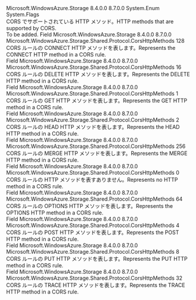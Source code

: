 <Type Name="CorsHttpMethods" FullName="Microsoft.WindowsAzure.Storage.Shared.Protocol.CorsHttpMethods">
  <TypeSignature Language="C#" Value="public enum CorsHttpMethods" />
  <TypeSignature Language="ILAsm" Value=".class public auto ansi sealed CorsHttpMethods extends System.Enum" />
  <TypeSignature Language="DocId" Value="T:Microsoft.WindowsAzure.Storage.Shared.Protocol.CorsHttpMethods" />
  <TypeSignature Language="VB.NET" Value="Public Enum CorsHttpMethods" />
  <TypeSignature Language="F#" Value="type CorsHttpMethods = " />
  <AssemblyInfo>
    <AssemblyName>Microsoft.WindowsAzure.Storage</AssemblyName>
    <AssemblyVersion>8.4.0.0</AssemblyVersion>
    <AssemblyVersion>8.7.0.0</AssemblyVersion>
  </AssemblyInfo>
  <Base>
    <BaseTypeName>System.Enum</BaseTypeName>
  </Base>
  <Attributes>
    <Attribute>
      <AttributeName>System.Flags</AttributeName>
    </Attribute>
  </Attributes>
  <Docs>
    <summary>
            <span data-ttu-id="8d8ba-101">CORS でサポートされている HTTP メソッド。</span><span class="sxs-lookup"><span data-stu-id="8d8ba-101">HTTP methods that are supported by CORS.</span></span>
            </summary>
    <remarks>To be added.</remarks>
  </Docs>
  <Members>
    <Member MemberName="Connect">
      <MemberSignature Language="C#" Value="Connect" />
      <MemberSignature Language="ILAsm" Value=".field public static literal valuetype Microsoft.WindowsAzure.Storage.Shared.Protocol.CorsHttpMethods Connect = int32(128)" />
      <MemberSignature Language="DocId" Value="F:Microsoft.WindowsAzure.Storage.Shared.Protocol.CorsHttpMethods.Connect" />
      <MemberSignature Language="VB.NET" Value="Connect" />
      <MemberSignature Language="F#" Value="Connect = 128" Usage="Microsoft.WindowsAzure.Storage.Shared.Protocol.CorsHttpMethods.Connect" />
      <MemberType>Field</MemberType>
      <AssemblyInfo>
        <AssemblyName>Microsoft.WindowsAzure.Storage</AssemblyName>
        <AssemblyVersion>8.4.0.0</AssemblyVersion>
        <AssemblyVersion>8.7.0.0</AssemblyVersion>
      </AssemblyInfo>
      <ReturnValue>
        <ReturnType>Microsoft.WindowsAzure.Storage.Shared.Protocol.CorsHttpMethods</ReturnType>
      </ReturnValue>
      <MemberValue>128</MemberValue>
      <Docs>
        <summary>
            <span data-ttu-id="8d8ba-102">CORS ルールの CONNECT HTTP メソッドを表します。</span><span class="sxs-lookup"><span data-stu-id="8d8ba-102">Represents the CONNECT HTTP method in a CORS rule.</span></span>
            </summary>
      </Docs>
    </Member>
    <Member MemberName="Delete">
      <MemberSignature Language="C#" Value="Delete" />
      <MemberSignature Language="ILAsm" Value=".field public static literal valuetype Microsoft.WindowsAzure.Storage.Shared.Protocol.CorsHttpMethods Delete = int32(16)" />
      <MemberSignature Language="DocId" Value="F:Microsoft.WindowsAzure.Storage.Shared.Protocol.CorsHttpMethods.Delete" />
      <MemberSignature Language="VB.NET" Value="Delete" />
      <MemberSignature Language="F#" Value="Delete = 16" Usage="Microsoft.WindowsAzure.Storage.Shared.Protocol.CorsHttpMethods.Delete" />
      <MemberType>Field</MemberType>
      <AssemblyInfo>
        <AssemblyName>Microsoft.WindowsAzure.Storage</AssemblyName>
        <AssemblyVersion>8.4.0.0</AssemblyVersion>
        <AssemblyVersion>8.7.0.0</AssemblyVersion>
      </AssemblyInfo>
      <ReturnValue>
        <ReturnType>Microsoft.WindowsAzure.Storage.Shared.Protocol.CorsHttpMethods</ReturnType>
      </ReturnValue>
      <MemberValue>16</MemberValue>
      <Docs>
        <summary>
            <span data-ttu-id="8d8ba-103">CORS ルールの DELETE HTTP メソッドを表します。</span><span class="sxs-lookup"><span data-stu-id="8d8ba-103">Represents the DELETE HTTP method in a CORS rule.</span></span>
            </summary>
      </Docs>
    </Member>
    <Member MemberName="Get">
      <MemberSignature Language="C#" Value="Get" />
      <MemberSignature Language="ILAsm" Value=".field public static literal valuetype Microsoft.WindowsAzure.Storage.Shared.Protocol.CorsHttpMethods Get = int32(1)" />
      <MemberSignature Language="DocId" Value="F:Microsoft.WindowsAzure.Storage.Shared.Protocol.CorsHttpMethods.Get" />
      <MemberSignature Language="VB.NET" Value="Get" />
      <MemberSignature Language="F#" Value="Get = 1" Usage="Microsoft.WindowsAzure.Storage.Shared.Protocol.CorsHttpMethods.Get" />
      <MemberType>Field</MemberType>
      <AssemblyInfo>
        <AssemblyName>Microsoft.WindowsAzure.Storage</AssemblyName>
        <AssemblyVersion>8.4.0.0</AssemblyVersion>
        <AssemblyVersion>8.7.0.0</AssemblyVersion>
      </AssemblyInfo>
      <ReturnValue>
        <ReturnType>Microsoft.WindowsAzure.Storage.Shared.Protocol.CorsHttpMethods</ReturnType>
      </ReturnValue>
      <MemberValue>1</MemberValue>
      <Docs>
        <summary>
            <span data-ttu-id="8d8ba-104">CORS ルールの GET HTTP メソッドを表します。</span><span class="sxs-lookup"><span data-stu-id="8d8ba-104">Represents the GET HTTP method in a CORS rule.</span></span>
            </summary>
      </Docs>
    </Member>
    <Member MemberName="Head">
      <MemberSignature Language="C#" Value="Head" />
      <MemberSignature Language="ILAsm" Value=".field public static literal valuetype Microsoft.WindowsAzure.Storage.Shared.Protocol.CorsHttpMethods Head = int32(2)" />
      <MemberSignature Language="DocId" Value="F:Microsoft.WindowsAzure.Storage.Shared.Protocol.CorsHttpMethods.Head" />
      <MemberSignature Language="VB.NET" Value="Head" />
      <MemberSignature Language="F#" Value="Head = 2" Usage="Microsoft.WindowsAzure.Storage.Shared.Protocol.CorsHttpMethods.Head" />
      <MemberType>Field</MemberType>
      <AssemblyInfo>
        <AssemblyName>Microsoft.WindowsAzure.Storage</AssemblyName>
        <AssemblyVersion>8.4.0.0</AssemblyVersion>
        <AssemblyVersion>8.7.0.0</AssemblyVersion>
      </AssemblyInfo>
      <ReturnValue>
        <ReturnType>Microsoft.WindowsAzure.Storage.Shared.Protocol.CorsHttpMethods</ReturnType>
      </ReturnValue>
      <MemberValue>2</MemberValue>
      <Docs>
        <summary>
            <span data-ttu-id="8d8ba-105">CORS ルールの HEAD HTTP メソッドを表します。</span><span class="sxs-lookup"><span data-stu-id="8d8ba-105">Represents the HEAD HTTP method in a CORS rule.</span></span>
            </summary>
      </Docs>
    </Member>
    <Member MemberName="Merge">
      <MemberSignature Language="C#" Value="Merge" />
      <MemberSignature Language="ILAsm" Value=".field public static literal valuetype Microsoft.WindowsAzure.Storage.Shared.Protocol.CorsHttpMethods Merge = int32(256)" />
      <MemberSignature Language="DocId" Value="F:Microsoft.WindowsAzure.Storage.Shared.Protocol.CorsHttpMethods.Merge" />
      <MemberSignature Language="VB.NET" Value="Merge" />
      <MemberSignature Language="F#" Value="Merge = 256" Usage="Microsoft.WindowsAzure.Storage.Shared.Protocol.CorsHttpMethods.Merge" />
      <MemberType>Field</MemberType>
      <AssemblyInfo>
        <AssemblyName>Microsoft.WindowsAzure.Storage</AssemblyName>
        <AssemblyVersion>8.4.0.0</AssemblyVersion>
        <AssemblyVersion>8.7.0.0</AssemblyVersion>
      </AssemblyInfo>
      <ReturnValue>
        <ReturnType>Microsoft.WindowsAzure.Storage.Shared.Protocol.CorsHttpMethods</ReturnType>
      </ReturnValue>
      <MemberValue>256</MemberValue>
      <Docs>
        <summary>
            <span data-ttu-id="8d8ba-106">CORS ルールの MERGE HTTP メソッドを表します。</span><span class="sxs-lookup"><span data-stu-id="8d8ba-106">Represents the MERGE HTTP method in a CORS rule.</span></span>
            </summary>
      </Docs>
    </Member>
    <Member MemberName="None">
      <MemberSignature Language="C#" Value="None" />
      <MemberSignature Language="ILAsm" Value=".field public static literal valuetype Microsoft.WindowsAzure.Storage.Shared.Protocol.CorsHttpMethods None = int32(0)" />
      <MemberSignature Language="DocId" Value="F:Microsoft.WindowsAzure.Storage.Shared.Protocol.CorsHttpMethods.None" />
      <MemberSignature Language="VB.NET" Value="None" />
      <MemberSignature Language="F#" Value="None = 0" Usage="Microsoft.WindowsAzure.Storage.Shared.Protocol.CorsHttpMethods.None" />
      <MemberType>Field</MemberType>
      <AssemblyInfo>
        <AssemblyName>Microsoft.WindowsAzure.Storage</AssemblyName>
        <AssemblyVersion>8.4.0.0</AssemblyVersion>
        <AssemblyVersion>8.7.0.0</AssemblyVersion>
      </AssemblyInfo>
      <ReturnValue>
        <ReturnType>Microsoft.WindowsAzure.Storage.Shared.Protocol.CorsHttpMethods</ReturnType>
      </ReturnValue>
      <MemberValue>0</MemberValue>
      <Docs>
        <summary>
            <span data-ttu-id="8d8ba-107">CORS ルールの HTTP メソッドを表すありません。</span><span class="sxs-lookup"><span data-stu-id="8d8ba-107">Represents no HTTP method in a CORS rule.</span></span>
            </summary>
      </Docs>
    </Member>
    <Member MemberName="Options">
      <MemberSignature Language="C#" Value="Options" />
      <MemberSignature Language="ILAsm" Value=".field public static literal valuetype Microsoft.WindowsAzure.Storage.Shared.Protocol.CorsHttpMethods Options = int32(64)" />
      <MemberSignature Language="DocId" Value="F:Microsoft.WindowsAzure.Storage.Shared.Protocol.CorsHttpMethods.Options" />
      <MemberSignature Language="VB.NET" Value="Options" />
      <MemberSignature Language="F#" Value="Options = 64" Usage="Microsoft.WindowsAzure.Storage.Shared.Protocol.CorsHttpMethods.Options" />
      <MemberType>Field</MemberType>
      <AssemblyInfo>
        <AssemblyName>Microsoft.WindowsAzure.Storage</AssemblyName>
        <AssemblyVersion>8.4.0.0</AssemblyVersion>
        <AssemblyVersion>8.7.0.0</AssemblyVersion>
      </AssemblyInfo>
      <ReturnValue>
        <ReturnType>Microsoft.WindowsAzure.Storage.Shared.Protocol.CorsHttpMethods</ReturnType>
      </ReturnValue>
      <MemberValue>64</MemberValue>
      <Docs>
        <summary>
            <span data-ttu-id="8d8ba-108">CORS ルールの OPTIONS HTTP メソッドを表します。</span><span class="sxs-lookup"><span data-stu-id="8d8ba-108">Represents the OPTIONS HTTP method in a CORS rule.</span></span>
            </summary>
      </Docs>
    </Member>
    <Member MemberName="Post">
      <MemberSignature Language="C#" Value="Post" />
      <MemberSignature Language="ILAsm" Value=".field public static literal valuetype Microsoft.WindowsAzure.Storage.Shared.Protocol.CorsHttpMethods Post = int32(4)" />
      <MemberSignature Language="DocId" Value="F:Microsoft.WindowsAzure.Storage.Shared.Protocol.CorsHttpMethods.Post" />
      <MemberSignature Language="VB.NET" Value="Post" />
      <MemberSignature Language="F#" Value="Post = 4" Usage="Microsoft.WindowsAzure.Storage.Shared.Protocol.CorsHttpMethods.Post" />
      <MemberType>Field</MemberType>
      <AssemblyInfo>
        <AssemblyName>Microsoft.WindowsAzure.Storage</AssemblyName>
        <AssemblyVersion>8.4.0.0</AssemblyVersion>
        <AssemblyVersion>8.7.0.0</AssemblyVersion>
      </AssemblyInfo>
      <ReturnValue>
        <ReturnType>Microsoft.WindowsAzure.Storage.Shared.Protocol.CorsHttpMethods</ReturnType>
      </ReturnValue>
      <MemberValue>4</MemberValue>
      <Docs>
        <summary>
            <span data-ttu-id="8d8ba-109">CORS ルールの POST HTTP メソッドを表します。</span><span class="sxs-lookup"><span data-stu-id="8d8ba-109">Represents the POST HTTP method in a CORS rule.</span></span>
            </summary>
      </Docs>
    </Member>
    <Member MemberName="Put">
      <MemberSignature Language="C#" Value="Put" />
      <MemberSignature Language="ILAsm" Value=".field public static literal valuetype Microsoft.WindowsAzure.Storage.Shared.Protocol.CorsHttpMethods Put = int32(8)" />
      <MemberSignature Language="DocId" Value="F:Microsoft.WindowsAzure.Storage.Shared.Protocol.CorsHttpMethods.Put" />
      <MemberSignature Language="VB.NET" Value="Put" />
      <MemberSignature Language="F#" Value="Put = 8" Usage="Microsoft.WindowsAzure.Storage.Shared.Protocol.CorsHttpMethods.Put" />
      <MemberType>Field</MemberType>
      <AssemblyInfo>
        <AssemblyName>Microsoft.WindowsAzure.Storage</AssemblyName>
        <AssemblyVersion>8.4.0.0</AssemblyVersion>
        <AssemblyVersion>8.7.0.0</AssemblyVersion>
      </AssemblyInfo>
      <ReturnValue>
        <ReturnType>Microsoft.WindowsAzure.Storage.Shared.Protocol.CorsHttpMethods</ReturnType>
      </ReturnValue>
      <MemberValue>8</MemberValue>
      <Docs>
        <summary>
            <span data-ttu-id="8d8ba-110">CORS ルールの PUT HTTP メソッドを表します。</span><span class="sxs-lookup"><span data-stu-id="8d8ba-110">Represents the PUT HTTP method in a CORS rule.</span></span>
            </summary>
      </Docs>
    </Member>
    <Member MemberName="Trace">
      <MemberSignature Language="C#" Value="Trace" />
      <MemberSignature Language="ILAsm" Value=".field public static literal valuetype Microsoft.WindowsAzure.Storage.Shared.Protocol.CorsHttpMethods Trace = int32(32)" />
      <MemberSignature Language="DocId" Value="F:Microsoft.WindowsAzure.Storage.Shared.Protocol.CorsHttpMethods.Trace" />
      <MemberSignature Language="VB.NET" Value="Trace" />
      <MemberSignature Language="F#" Value="Trace = 32" Usage="Microsoft.WindowsAzure.Storage.Shared.Protocol.CorsHttpMethods.Trace" />
      <MemberType>Field</MemberType>
      <AssemblyInfo>
        <AssemblyName>Microsoft.WindowsAzure.Storage</AssemblyName>
        <AssemblyVersion>8.4.0.0</AssemblyVersion>
        <AssemblyVersion>8.7.0.0</AssemblyVersion>
      </AssemblyInfo>
      <ReturnValue>
        <ReturnType>Microsoft.WindowsAzure.Storage.Shared.Protocol.CorsHttpMethods</ReturnType>
      </ReturnValue>
      <MemberValue>32</MemberValue>
      <Docs>
        <summary>
            <span data-ttu-id="8d8ba-111">CORS ルールの TRACE HTTP メソッドを表します。</span><span class="sxs-lookup"><span data-stu-id="8d8ba-111">Represents the TRACE HTTP method in a CORS rule.</span></span>
            </summary>
      </Docs>
    </Member>
  </Members>
</Type>